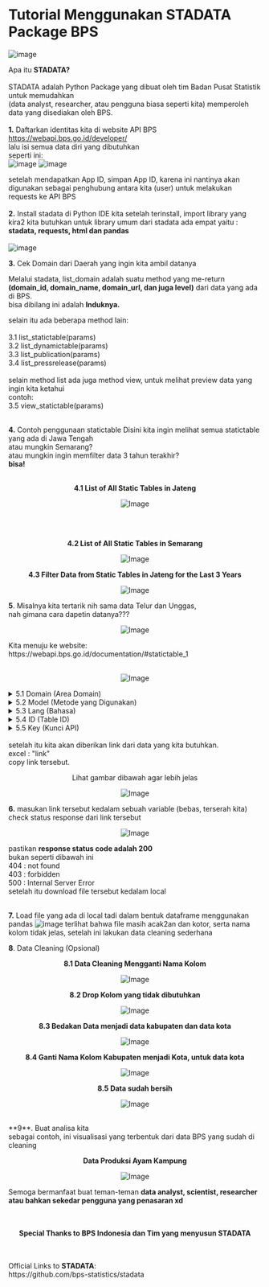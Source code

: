 # Tutorial Menggunakan STADATA Package BPS
![image](https://github.com/syaerulid/stadata_bps_tutor/assets/119069839/4311c297-6062-42d1-ab5d-8819fe533db7)

Apa itu **STADATA?**
<br><br>
STADATA adalah Python Package yang dibuat oleh tim Badan Pusat Statistik untuk memudahkan <br>(data analyst, researcher, atau pengguna biasa seperti kita) memperoleh data yang disediakan oleh BPS.
<br><br>
**1.** Daftarkan identitas kita di website API BPS<br>
https://webapi.bps.go.id/developer/<br>
lalu isi semua data diri yang dibutuhkan<br>
seperti ini:<br>
![image](https://github.com/syaerulid/stadata_bps_tutor/assets/119069839/c5c5e579-e378-461e-9bf8-969a39387e94)
![image](https://github.com/syaerulid/stadata_bps_tutor/assets/119069839/7eb48869-0bdb-4dc1-a378-d70711d6f8af)

setelah mendapatkan App ID, simpan App ID, karena ini nantinya akan digunakan sebagai penghubung antara kita (user) untuk melakukan requests ke API BPS
<br><br>
**2.** Install stadata di Python IDE kita
setelah terinstall, import library yang kira2 kita butuhkan
untuk library umum dari stadata ada empat yaitu :<br>
**stadata, requests, html dan pandas**
<br><br>
![image](https://github.com/syaerulid/stadata_bps_tutor/assets/119069839/7b6d16dc-2eab-4f04-b2e2-edcbdf823ab6)

**3.** Cek Domain dari Daerah yang ingin kita ambil datanya

Melalui stadata, list_domain adalah suatu method yang me-return<br>
**(domain_id, domain_name, domain_url, dan juga level)**
dari data yang ada di BPS.<br>
bisa dibilang ini adalah **Induknya.**

selain itu ada beberapa method lain:
<br><br>
3.1 list_statictable(params)<br>
3.2 list_dynamictable(params)<br>
3.3 list_publication(params)<br>
3.4 list_pressrelease(params)<br>
<br>
selain method list ada juga method view, untuk melihat preview data yang ingin kita ketahui<br>
contoh:<br>
3.5 view_statictable(params)<br><br>

**4.** Contoh penggunaan statictable
Disini kita ingin melihat semua statictable yang ada di Jawa Tengah<br>
atau mungkin Semarang?<br>
atau mungkin ingin memfilter data 3 tahun terakhir?<br>
**bisa!**<br><br>
<p align="center"><strong>4.1 List of All Static Tables in Jateng</strong></p>
<p align="center">
  <img src="https://github.com/syaerulid/stadata_bps_tutor/assets/119069839/2de32781-640b-4b12-bd7e-8c2bc719693d" alt="Image">
</p>
<br><br>
<p align="center"><strong>4.2 List of All Static Tables in Semarang</strong></p>
<p align="center">
  <img src="https://github.com/syaerulid/stadata_bps_tutor/assets/119069839/f486ce54-24f8-455b-946b-7c12770cb139" alt="Image">
</p>
<p align="center"><strong>4.3 Filter Data from Static Tables in Jateng for the Last 3 Years</strong></p>
<p align="center">
  <img src="https://github.com/syaerulid/stadata_bps_tutor/assets/119069839/166f1880-b443-4a5c-9e59-eb5253728be1" alt="Image">
</p>

**5**. Misalnya kita tertarik nih sama data Telur dan Unggas,<br>
nah gimana cara dapetin datanya???<br>
<p align="center">
  <img src="https://github.com/syaerulid/stadata_bps_tutor/assets/119069839/401a5cdd-100c-4d3c-a4be-144709879d8a" alt="Image">
</p>
Kita menuju ke website:<br>
https://webapi.bps.go.id/documentation/#statictable_1
<br><br>
<p align="center"><img src="https://github.com/syaerulid/stadata_bps_tutor/assets/119069839/1012a325-1b1a-4a15-a450-5b76f38835b1" alt="Image"></p>
<details>
  <summary>5.1 Domain (Area Domain)</summary>
  <p>Domain adalah nomer domain dari daerah yang ingin Anda telusuri.</p>
</details>
<details>
  <summary>5.2 Model (Metode yang Digunakan)</summary>
  <p>Model merujuk pada metode yang Anda gunakan.</p>
</details>
<details>
  <summary>5.3 Lang (Bahasa)</summary>
  <p>Lang merujuk pada bahasa, baik Indonesia (ind) atau Inggris (eng).</p>
</details>

<details>
  <summary>5.4 ID (Table ID)</summary>
  <p>ID adalah tabel ID yang sedang Anda gunakan.</p>
</details>

<details>
  <summary>5.5 Key (Kunci API)</summary>
  <p>Key adalah kunci API Anda.</p>
</details>
<br>
setelah itu kita akan diberikan link dari data yang kita butuhkan.<br>
excel : "link"<br>
copy link tersebut.
<p align="center">Lihat gambar dibawah agar lebih jelas</p>
<p align="center">
  <img src="https://github.com/syaerulid/stadata_bps_tutor/assets/119069839/586b3cf0-ed8a-4d3a-abd1-6d33c35fee20" alt="Image">
</p>

**6.** masukan link tersebut kedalam sebuah variable (bebas, terserah kita)<br>
check status response dari link tersebut<br>
<p align="center">
  <img src="https://github.com/syaerulid/stadata_bps_tutor/assets/119069839/ee71499e-f3e8-4006-acf7-b4700dbdeb2e" alt="Image">
</p>
pastikan <strong>response status code adalah 200</strong><br>
bukan seperti dibawah ini<br>
404 : not found<br>
403 : forbidden<br>
500 : Internal Server Error<br>
setelah itu download file tersebut kedalam local<br><br>

**7.** Load file yang ada di local tadi dalam bentuk dataframe menggunakan pandas
![image](https://github.com/syaerulid/stadata_bps_tutor/assets/119069839/6e9ea07c-a6ac-4a07-b4d6-bac403dda12e)
terlihat bahwa file masih acak2an dan kotor, serta nama kolom tidak jelas, setelah ini lakukan data cleaning sederhana

**8**. Data Cleaning (Opsional)
<p align="center"><strong>8.1 Data Cleaning Mengganti Nama Kolom</strong></p>
<p align="center">
  <img src="https://github.com/syaerulid/stadata_bps_tutor/assets/119069839/a583ac37-3de4-4709-af59-5b7cb6c9bde1" alt="Image">
</p>
<p align="center"><strong>8.2 Drop Kolom yang tidak dibutuhkan</strong></p>
<p align="center">
  <img src="https://github.com/syaerulid/stadata_bps_tutor/assets/119069839/0189eba0-8959-46d3-a8e7-4cc026971a67" alt="Image">
</p>
<p align="center"><strong>8.3 Bedakan Data menjadi data kabupaten dan data kota</strong></p>
<p align="center">
  <img src="https://github.com/syaerulid/stadata_bps_tutor/assets/119069839/9c54e1fe-6268-4882-961f-82087c11b834" alt="Image">
</p>
<p align="center"><strong>8.4 Ganti Nama Kolom Kabupaten menjadi Kota, untuk data kota</strong></p>
<p align="center">
  <img src="https://github.com/syaerulid/stadata_bps_tutor/assets/119069839/6cc0ddaa-160f-48ca-97bc-abc68de969a8" alt="Image">
</p>
<p align="center"><strong>8.5 Data sudah bersih</strong></p>
<p align="center">
  <img src="https://github.com/syaerulid/stadata_bps_tutor/assets/119069839/0ef61aa1-7777-4858-bd10-a17b881c54e3" alt="Image">
</p>
<br>
**9**. Buat analisa kita
<br>
sebagai contoh, ini visualisasi yang terbentuk dari data BPS yang sudah di cleaning<br>
<p align="center"><strong>Data Produksi Ayam Kampung</strong></p>
<p align="center">
  <img src="https://github.com/syaerulid/stadata_bps_tutor/assets/119069839/96879e9e-613b-44e7-b59c-78ff03f9f919" alt="Image">
</p>
Semoga bermanfaat buat teman-teman <strong>data analyst, scientist, researcher atau bahkan sekedar pengguna yang  penasaran xd</strong><br>
<br><br>
<p align="center"><strong>Special Thanks to BPS Indonesia dan Tim yang menyusun STADATA</strong></p>
<br><br>
Official Links to <strong>STADATA</strong>:
<br>
https://github.com/bps-statistics/stadata







